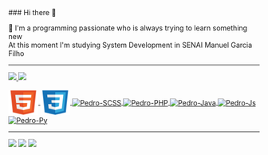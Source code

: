 <div>
### Hi there 👋

 🔭 I'm a programming passionate who is always trying to learn something new 
  <br />
    At this moment I'm studying System Development in SENAI Manuel Garcia Filho
  <br />
</div>

<hr />

<div>
  <a href="https://github.com/PTorini1">
  <img height="180em" src="https://github-readme-stats.vercel.app/api?username=PTorini1&show_icons=true&theme=dracula&include_all_commits=true&count_private=true"/>
  <img height="180em" src="https://github-readme-stats.vercel.app/api/top-langs/?username=PTorini1&layout=compact&langs_count=7&theme=dracula"/>
</div>

<div style="display: inline_block"><br>
  <img align="center" alt="Pedro-HTML" height="50" width="60" src="https://raw.githubusercontent.com/devicons/devicon/master/icons/html5/html5-original.svg">
  <img align="center" alt="Pedro-CSS" height="50" width="60" src="https://raw.githubusercontent.com/devicons/devicon/master/icons/css3/css3-original.svg">
  <img align="center" alt="Pedro-SCSS" height="50" width="60" src="https://cdn.jsdelivr.net/gh/devicons/devicon/icons/sass/sass-original.svg">
  <img align="center" alt="Pedro-PHP" height="50" width="60" src="https://cdn.jsdelivr.net/gh/devicons/devicon/icons/php/php-plain.svg">
  <img align="center" alt="Pedro-Java" height="50" width="60" src="https://cdn.jsdelivr.net/gh/devicons/devicon/icons/java/java-original-wordmark.svg">
  <img align="center" alt="Pedro-Js" height="50" width="60" src="https://cdn.jsdelivr.net/gh/devicons/devicon/icons/javascript/javascript-original.svg">
  <img align="center" alt="Pedro-Py" height="50" width="60" src="https://cdn.jsdelivr.net/gh/devicons/devicon/icons/python/python-original.svg">  
</div>

<hr />

<a href="mailto:pedrotorini123@gmail.com"><img src="https://img.shields.io/badge/Gmail-D14836?style=for-the-badge&logo=gmail&logoColor=white" target="_blank"></a>
<a href="mailto:phstorini@outlook.com"><img src="https://img.shields.io/badge/Microsoft_Outlook-0078D4?style=for-the-badge&logo=microsoft-outlook&logoColor=white" target="_blank"></a>
<a href="linkedin.com/in/pedro-torini-8a694b228"><img src="https://img.shields.io/badge/LinkedIn-0077B5?style=for-the-badge&logo=linkedin&logoColor=white" target="_blank"></a>
